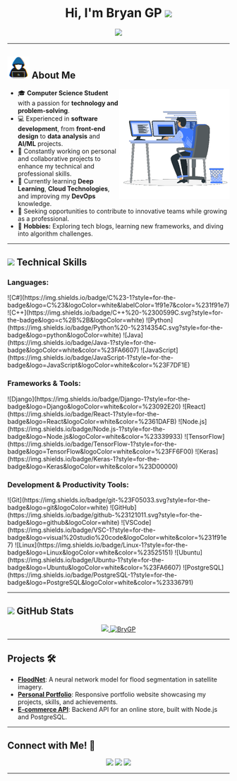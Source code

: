 <h1 align="center"><b>Hi, I'm Bryan GP</b> <img src="https://media.giphy.com/media/hvRJCLFzcasrR4ia7z/giphy.gif" width="35"></h1>

<p align="center">
  <a href="https://github.com/DenverCoder1/readme-typing-svg"><img src="https://readme-typing-svg.herokuapp.com?font=Time+New+Roman&color=cyan&size=25&center=true&vCenter=true&width=600&height=100&lines=Bryan+Alejandro;Computer+Science+Student;Full-Stack+Developer;Data+Science+Enthusiast;Always+Learning!"></a>
</p>

---

## <picture><img src="https://github.com/0xAbdulKhalid/0xAbdulKhalid/raw/main/assets/mdImages/about_me.gif" width="50px"></picture> **About Me**

<picture>
  <img align="right" src="https://github.com/0xAbdulKhalid/0xAbdulKhalid/raw/main/assets/mdImages/Right_Side.gif" width="250px">
</picture>

- 🎓 **Computer Science Student** with a passion for **technology and problem-solving**.  
- 💻 Experienced in **software development**, from **front-end design** to **data analysis** and **AI/ML** projects.  
- 🚀 Constantly working on personal and collaborative projects to enhance my technical and professional skills.  
- 🌱 Currently learning **Deep Learning**, **Cloud Technologies**, and improving my **DevOps** knowledge.  
- 🎯 Seeking opportunities to contribute to innovative teams while growing as a professional.  
- 📖 **Hobbies:** Exploring tech blogs, learning new frameworks, and diving into algorithm challenges.

---

## <img src="https://media2.giphy.com/media/QssGEmpkyEOhBCb7e1/giphy.gif?cid=ecf05e47a0n3gi1bfqntqmob8g9aid1oyj2wr3ds3mg700bl&rid=giphy.gif" width="25"><b> Technical Skills</b>

### Languages:

<p>
  ![C#](https://img.shields.io/badge/C%23-1?style=for-the-badge&logo=C%23&logoColor=white&labelColor=1f91e7&color=%231f91e7)
  ![C++](https://img.shields.io/badge/C++%20-%2300599C.svg?style=for-the-badge&logo=c%2B%2B&logoColor=white)
  ![Python](https://img.shields.io/badge/Python%20-%2314354C.svg?style=for-the-badge&logo=python&logoColor=white)
  ![Java](https://img.shields.io/badge/Java-1?style=for-the-badge&logoColor=white&color=%23FA6607)
  ![JavaScript](https://img.shields.io/badge/JavaScript-1?style=for-the-badge&logo=JavaScript&logoColor=white&color=%23F7DF1E)
</p>

### Frameworks & Tools:

<p>
  ![Django](https://img.shields.io/badge/Django-1?style=for-the-badge&logo=Django&logoColor=white&color=%23092E20)
  ![React](https://img.shields.io/badge/React-1?style=for-the-badge&logo=React&logoColor=white&color=%2361DAFB)
  ![Node.js](https://img.shields.io/badge/Node.js-1?style=for-the-badge&logo=Node.js&logoColor=white&color=%23339933)
  ![TensorFlow](https://img.shields.io/badge/TensorFlow-1?style=for-the-badge&logo=TensorFlow&logoColor=white&color=%23FF6F00)
  ![Keras](https://img.shields.io/badge/Keras-1?style=for-the-badge&logo=Keras&logoColor=white&color=%23D00000)
</p>

### Development & Productivity Tools:

<p>
  ![Git](https://img.shields.io/badge/git-%23F05033.svg?style=for-the-badge&logo=git&logoColor=white)
  ![GitHub](https://img.shields.io/badge/github-%23121011.svg?style=for-the-badge&logo=github&logoColor=white)
  ![VSCode](https://img.shields.io/badge/VSC-1?style=for-the-badge&logo=visual%20studio%20code&logoColor=white&color=%231f91e7)
  ![Linux](https://img.shields.io/badge/Linux-1?style=for-the-badge&logo=Linux&logoColor=white&color=%23525151)
  ![Ubuntu](https://img.shields.io/badge/Ubuntu-1?style=for-the-badge&logo=Ubuntu&logoColor=white&color=%23FA6607)
  ![PostgreSQL](https://img.shields.io/badge/PostgreSQL-1?style=for-the-badge&logo=PostgreSQL&logoColor=white&color=%23336791)
</p>

---

## <img src="https://media.giphy.com/media/iY8CRBdQXODJSCERIr/giphy.gif" width="35"><b> GitHub Stats</b>

<div align="center">
  <a href="https://github.com/BryGP">
    <img src="https://github-readme-stats.vercel.app/api?username=BryGP&include_all_commits=true&count_private=true&show_icons=true&line_height=20&title_color=7A7ADB&icon_color=2234AE&text_color=D3D3D3&bg_color=0,000000,130F40" width="450"/>
    <img src="https://github-readme-stats.vercel.app/api/top-langs?username=BryGP&show_icons=true&locale=en&layout=compact&line_height=20&title_color=7A7ADB&icon_color=2234AE&text_color=D3D3D3&bg_color=0,000000,130F40" width="375" alt="BryGP"/>
  </a>
</div>

---

## <b> Projects</b> 🛠️

- **[FloodNet](https://github.com/your-floodnet-repo)**: A neural network model for flood segmentation in satellite imagery.  
- **[Personal Portfolio](https://your-portfolio-link.com)**: Responsive portfolio website showcasing my projects, skills, and achievements.  
- **[E-commerce API](https://github.com/your-ecommerce-repo)**: Backend API for an online store, built with Node.js and PostgreSQL.  

---

## <b> Connect with Me!</b> 🤝

<div align="center">
  <a href="https://linkedin.com/in/bryansgp" target="_blank"><img src="https://img.shields.io/badge/LinkedIn-%231f91e7.svg?style=for-the-badge&logo=linkedin&logoColor=white"/></a>
  <a href="mailto:Brayan186930@outlook.com" target="_blank"><img src="https://img.shields.io/badge/Email-%23EA4335.svg?style=for-the-badge&logo=gmail&logoColor=white"/></a>
  <a href="https://github.com/BryGP" target="_blank"><img src="https://img.shields.io/badge/GitHub-%23121011.svg?style=for-the-badge&logo=github&logoColor=white"/></a>
</div>

---
